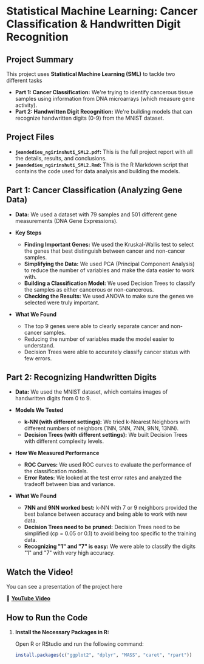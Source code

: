 # Statistical Machine Learning: Cancer Classification & Handwritten Digit Recognition

## Project Summary

This project uses **Statistical Machine Learning (SML)** to tackle two different tasks

*   **Part 1: Cancer Classification:** We're trying to identify cancerous tissue samples using information from DNA microarrays (which measure gene activity).
*   **Part 2: Handwritten Digit Recognition:** We're building models that can recognize handwritten digits (0-9) from the MNIST dataset.

## Project Files

*   **`jeandedieu_ngirinshuti_SML2.pdf`:** This is the full project report with all the details, results, and conclusions.
*   **`jeandedieu_ngirinshuti_SML2.Rmd`:** This is the R Markdown script that contains the code used for data analysis and building the models.

## Part 1: Cancer Classification (Analyzing Gene Data)

*   **Data:** We used a dataset with 79 samples and 501 different gene measurements (DNA Gene Expressions).
*   **Key Steps**
    *   **Finding Important Genes:** We used the Kruskal-Wallis test to select the genes that best distinguish between cancer and non-cancer samples.
    *   **Simplifying the Data:** We used PCA (Principal Component Analysis) to reduce the number of variables and make the data easier to work with.
    *   **Building a Classification Model:** We used Decision Trees to classify the samples as either cancerous or non-cancerous.
    *   **Checking the Results:** We used ANOVA to make sure the genes we selected were truly important.

*   **What We Found**
    *   The top 9 genes were able to clearly separate cancer and non-cancer samples.
    *   Reducing the number of variables made the model easier to understand.
    *   Decision Trees were able to accurately classify cancer status with few errors.

## Part 2: Recognizing Handwritten Digits

*   **Data:** We used the MNIST dataset, which contains images of handwritten digits from 0 to 9.
*   **Models We Tested**
    *   **k-NN (with different settings):** We tried k-Nearest Neighbors with different numbers of neighbors (1NN, 5NN, 7NN, 9NN, 13NN).
    *   **Decision Trees (with different settings):** We built Decision Trees with different complexity levels.
*   **How We Measured Performance**
    *   **ROC Curves:** We used ROC curves to evaluate the performance of the classification models.
    *   **Error Rates:** We looked at the test error rates and analyzed the tradeoff between bias and variance.

*   **What We Found**
    *   **7NN and 9NN worked best:** k-NN with 7 or 9 neighbors provided the best balance between accuracy and being able to work with new data.
    *   **Decision Trees need to be pruned:** Decision Trees need to be simplified (cp = 0.05 or 0.1) to avoid being too specific to the training data.
    *   **Recognizing "1" and "7" is easy:** We were able to classify the digits "1" and "7" with very high accuracy.

## Watch the Video!

You can see a presentation of the project here

🔗 **[YouTube Video](https://youtu.be/5vDRaiMnfyw)**

## How to Run the Code

1.  **Install the Necessary Packages in R:**

    Open R or RStudio and run the following command:

    ```r
    install.packages(c("ggplot2", "dplyr", "MASS", "caret", "rpart"))
    ```
